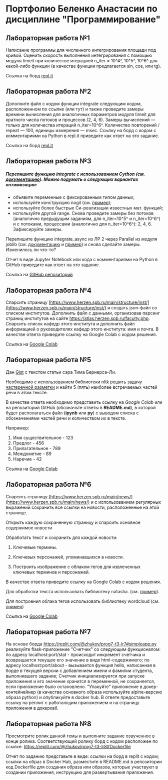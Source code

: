 
# Портфолио Беленко Анастасии по дисциплине "Программирование"
## Лабораторная работа №1
Написание программы для численного интегрирования площади под кривой. 
Оценить скорость выполнения интегрирования с помощью модуля timeit при количестве итерацией n_iter = 10^4^, 10^5^, 10^6^ для какой-либо функции (в качестве функции предлагается sin, cos, или tg).

Ссылка на борд [repl.it](https://replit.com/@anavitbel/prog7-t1-lr1#main.py)
## Лабораторная работа №2
Дополните файл с кодом функции integrate следующим кодом, расположенном по ссылке (или тут) и также проведите замеры времени вычисления для аналогичных параметров модуля timeit для кратного числа потоков и процессов (2, 4, 6). Замеры вычислений — только для количества итераций n_iter=10^6^. Количество повторений / repeat — 100, единицы измерения — msec. Ссылку на борд с кодом с комментариями на Python в repl.it приведите как ответ на это задание.

Ссылка на борд [repl.it](https://replit.com/@anavitbel/prog7-t1-lr1#README.md)
## Лабораторная работа №3
##### Перепишите функцию integrate с использованием Cython (см. [документацию](https://docs.cython.org/en/latest/src/quickstart/index.html)). Можно подумать о следующих вариантах оптимизации:  
-   объявите переменные с фиксированным типом данных;
-   используйте конструкцию nogil (см. [пример](https://docs.cython.org/en/latest/src/userguide/parallelism.html?highlight=nogil#using-parallelism));
-   используйте более быстрые Си-реализации известных мат. функций;
-   используйте другой range.
Снова проведите замеры без потоков (аналогично предыдущим заданиям, для n_iter=10^5^ и n_iter=10^6^) и с потоками, процессами (аналогично для n_iter=10^6^): 2, 4, 6. Зафиксируйте замеры.

Перепишите функцию integrate_async из ЛР 2 через Parallel из модуля joblib (см. [документацию](https://joblib.readthedocs.io/en/latest/generated/joblib.Parallel.html) и  [пример](https://replit.com/@zhukov/prog7-t1-lr3#main.py)) и снова сделайте замеры. Изменилось ли что-то?

Отчет в виде Jupyter Notebook или кода с комментариями на Python в GitHub приведите как ответ на это задание.

Ссылка на [GitHub репозиторий](https://github.com/anavitbel/rgpu_portfolio/tree/main/7%20%D1%81%D0%B5%D0%BC%D0%B5%D1%81%D1%82%D1%80/%D0%9F%D1%80%D0%BE%D0%B3%D1%80%D0%B0%D0%BC%D0%BC%D0%B8%D1%80%D0%BE%D0%B2%D0%B0%D0%BD%D0%B8%D0%B5/%D0%9B%D0%A03)
## Лабораторная работа №4
Спарсить страницу  [https://www.herzen.spb.ru/main/structure/inst/](https://www.herzen.spb.ru/main/structure/inst/)  и создать json-файл со списком институтов.
Дополнить файл с данными, организовав парсинг страниц институтов на сайте https://atlas.herzen.spb.ru/faculty.php. Спарсить список кафедр этого института и дополнить файл информацией о руководителях кафедр этого института: имя и почта.
В качестве ответа приведите ссылку на Google Colab с кодом решения.

Ссылка на [Google Colab](https://colab.research.google.com/drive/1WA4EjvZZXd5XeJOjLFS8AHCAFSEgXMGE?usp=sharing)
## Лабораторная работа №5
Дан [Gist](https://gist.githubusercontent.com/nzhukov/b66c831ea88b4e5c4a044c952fb3e1ae/raw/7935e52297e2e85933e41d1fd16ed529f1e689f5/A%2520Brief%2520History%2520of%2520the%2520Web.txt)  с текстом статьи сэра Тима Бернерса-Ли.

Необходимо с использованием библиотеки nltk решить задачу  [частеречной разметки](https://en.wikipedia.org/wiki/Part-of-speech_tagging) и найти 5 (пять) наиболее встречаемых частей речи в этом тексте.

В качестве ответа необходимо представить ссылку на  _Google Colab_  или на репозиторий GitHub (обозначьте ответы в  **README.md**), в которой будет располагаться файл (**ipynb**  или  **py**) с выводом списка с обозначениями частей речи и количеством их в тексте.

Например:  

1.  Имя существительное - 123
2.  Предлог - 456
3.  Прилагательное - 789
4.  Междометие - 89
5.  Наречие - 42

Ссылка на [Google Colab](https://colab.research.google.com/drive/1ijtI-d-1gbb0PlNsNWIT4kNy4P1ZO7PV?usp=sharing)
## Лабораторная работа №6
Спарсить страницу  [https://www.herzen.spb.ru/main/news/](https://www.herzen.spb.ru/main/news/) и с использованием регулярных выражений сохранить все ссылки на новости, расположенные на этой странице.

Открыть каждую сохраненную страницу и спарсить основное содержимое новости

Обработать текст и сохранить для каждой новости:

1. Ключевые термины.  

2. Ключевых персонажей, упоминавшихся в новости.

3. Построить изображение с облаком тегов для извлеченных ключевых терминов и персонажей.

В качестве ответа приведите ссылку на Google Colab с кодом решения.

Для обработки текста использовать библиотеку natasha. (см.  [пример](https://colab.research.google.com/drive/1EZ5QcBJGmnG7A7ZZ_ZFonwzb8R5nHQO6?usp=sharing#scrollTo=hJmk1MKDdsAA)).

Для построения облака тегов использовать библиотеку wordcloud (см.  [пример](https://colab.research.google.com/drive/1EZ5QcBJGmnG7A7ZZ_ZFonwzb8R5nHQO6?usp=sharing#scrollTo=hJmk1MKDdsAA))

Ссылка на [Google Colab](https://colab.research.google.com/drive/1nmVKiISB6HZWzXm9PP0w8PrKxhjyZ3UQ#scrollTo=BU5xKh3UK0bp)

## Лабораторная работа №7
На основе борда https://replit.com/@zhukov/prog7-t3-lr7#simpleapp.py реализуйте flask-приложение "Счетчик" со следующим функционалом: 
по адресу localhost:port/stat - происходит инкремент счетчика и возвращается текущее его значение в виде html-содержимого;
по адресу localhost:port/about - вызывается функция hello, написанная в борде в текущей версии с добавлением имени и фамилии студента, выполнившего задание;
Счетчик инициализируется при запуске приложения и его значение хранится в переменной, не сохраняется, если приложение было остановлено. 
"Упакуйте" приложение в докер-контейнейнер (в качестве основного образа используйте alpine-версию образа python) и опубликуйте в docker hub. 
В ответе предоставьте ссылку на реплит с работающим приложением и на страницу приложения в докерхаб.

## Лабораторная работа №8

Просмотрите ролик данной темы и выполните задание озвученное в конце ролика. Соответствующий ролику борд с кодом расположен по ссылке: 
https://replit.com/@zhukov/prog7-t3-lr8#Dockerfile

Отчет по заданию представьте в виде:
ссылки на борд в replit с кодом;
ссылки на образ в Docker Hub, разместите в README.md в репозитории код Dockerfile для создания образа или образов, которые участвуют в создании приложения, инструкцию для развертывания приложения.
